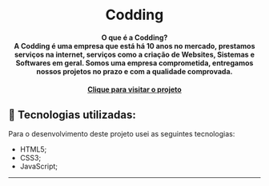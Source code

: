 <h1 align="center">
  <br>Codding
</h1>

<h4 align="center">
  O que é a Codding? <br>
    A Codding é uma empresa que está há 10 anos no mercado, prestamos serviços na internet, serviços como a criação de Websites, Sistemas e Softwares em geral. Somos uma empresa comprometida, entregamos nossos projetos no prazo e com a qualidade comprovada.
</h4>

<h4 align="center"><a href="https://abraaowendel.github.io/Codding/" target="_blank">Clique para visitar o projeto</a></h4>

## 💼 Tecnologias utilizadas:

Para o desenvolvimento deste projeto usei as seguintes tecnologias:

- HTML5;
- CSS3;
- JavaScript;

---
